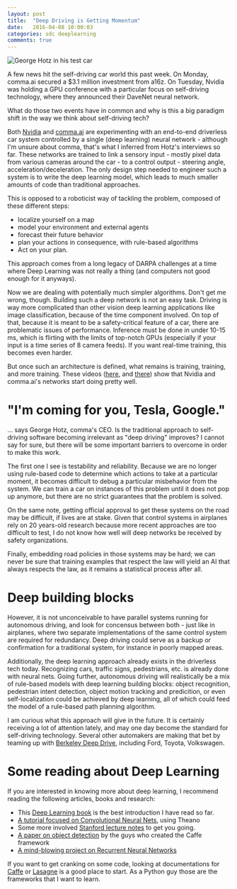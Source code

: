 ```yaml
---
layout: post
title:  "Deep Driving is Getting Momentum"
date:   2016-04-08 10:00:03
categories: sdc deeplearning
comments: true
---
```


![George Hotz in his test car]({{site.baseurl}}/images/posts/comma.png)

A few news hit the self-driving car world this past week. On Monday, comma.ai secured a $3.1 million investment from a16z.
On Tuesday, Nvidia was holding a GPU conference with a particular focus on self-driving technology, where they announced their DaveNet neural network.

What do those two events have in common and why is this a big paradigm shift in the way we think about self-driving tech?

Both [Nvidia][Nvidia-main] and [comma.ai][comma-main] are experimenting with an end-to-end driverless car system controlled by a single (deep learning) neural network - although I'm unsure about comma, that's what I inferred from Hotz's interviews so far. These networks are trained to link a sensory input - mostly pixel data from various cameras around the car - to a control output - steering angle, acceleration/deceleration. The only design step needed to engineer such a system is to write the deep learning model, which leads to much smaller amounts of code than traditional approaches.

This is opposed to a roboticist way of tackling the problem, composed of these different steps:
- localize yourself on a map
- model your environment and external agents
- forecast their future behavior
- plan your actions in consequence, with rule-based algorithms
- Act on your plan.

This approach comes from a long legacy of DARPA challenges at a time where Deep Learning was not really a thing (and computers not good enough for it anyways).

Now we are dealing with potentially much simpler algorithms. Don't get me wrong, though. Building such a deep network is not an easy task. Driving is way more complicated than other vision deep learning applications like image classification, because of the time component involved. On top of that, because it is meant to be a safety-critical feature of a car, there are problematic issues of performance. Inference must be done in under 10-15 ms, which is flirting with the limits of top-notch GPUs (especially if your input is a time series of 8 camera feeds). If you want real-time training, this becomes even harder.

But once such an architecture is defined, what remains is training, training, and more training. These videos ([here][comma-video], and [there][Nvidia-video]) show that Nvidia and comma.ai's networks start doing pretty well.

# "I'm coming for you, Tesla, Google."

... says George Hotz, comma's CEO. Is the traditional approach to self-driving software becoming irrelevant as "deep driving" improves? I cannot say for sure, but there will be some important barriers to overcome in order to make this work.

The first one I see is testability and reliability. Because we are no longer using rule-based code to determine which actions to take at a particular moment, it becomes difficult to debug a particular misbehavior from the system. We can train a car on instances of this problem until it does not pop up anymore, but there are no strict guarantees that the problem is solved.

On the same note, getting official approval to get these systems on the road may be difficult, if lives are at stake. Given that control systems in airplanes rely on 20 years-old research because more recent approaches are too difficult to test, I do not know how well will deep networks be received by safety organizations.

Finally, embedding road policies in those systems may be hard; we can never be sure that training examples that respect the law will yield an AI that always respects the law, as it remains a statistical process after all.

# Deep building blocks

However, it is not unconceivable to have parallel systems running for autonomous driving, and look for concensus between both - just like in airplanes, where two separate implementations of the same control system are required for redundancy. Deep driving could serve as a backup or confirmation for a traditional system, for instance in poorly mapped areas.

Additionally, the deep learning approach already exists in the driverless tech today. Recognizing cars, traffic signs, pedestrians, etc. is already done with neural nets. Going further, autonomous driving will realistically be a mix of rule-based models with deep learning building blocks: object recognition, pedestrian intent detection, object motion tracking and predicition, or even self-localization could be achieved by deep learning, all of which could feed the model of a rule-based path planning algorithm.

I am curious what this approach will give in the future. It is certainly receiving a lot of attention lately, and may one day become the standard for self-driving technology. Several other automakers are making that bet by teaming up with [Berkeley Deep Drive][deep-drive], including Ford, Toyota, Volkswagen.

# Some reading about Deep Learning

If you are interested in knowing more about deep learning, I recommend reading the following articles, books and research:

- This [Deep Learning book][dlbook] is the best introduction I have read so far.
- [A tutorial focused on Convolutional Neural Nets][deeplearninglenet], using Theano
- Some more involved [Stanford lecture notes][231n] to get you going.
- [A paper on object detection][objdetect] by the guys who created the Caffe framework
- [A mind-blowing project on Recurrent Neural Networks][rnn]

If you want to get cranking on some code, looking at documentations for [Caffe][caffe] or [Lasagne][lasagne] is a good place to start. As a Python guy those are the frameworks that I want to learn.

[Nvidia-main]: http://www.nvidia.com/content/global/global.php
[comma-main]: http://comma.ai/
[comma-video]: https://www.youtube.com/watch?v=YjTnYBaQQpw
[Nvidia-video]: https://youtu.be/KnVVJSIiKpY?t=3751
[deep-drive]: http://www.bloomberg.com/news/articles/2016-03-16/automakers-go-back-to-school-to-learn-to-build-self-driving-cars
[caffe]: http://caffe.berkeleyvision.org/tutorial/
[lasagne]: http://lasagne.readthedocs.org/en/latest/user/tutorial.html
[dlbook]: http://neuralnetworksanddeeplearning.com/index.html
[231n]: http://cs231n.github.io/
[objdetect]: http://www.cv-foundation.org/openaccess/content_cvpr_2014/papers/Girshick_Rich_Feature_Hierarchies_2014_CVPR_paper.pdf
[deeplearninglenet]: http://deeplearning.net/tutorial/lenet.html#lenet
[rnn]: http://karpathy.github.io/2015/05/21/rnn-effectiveness/

